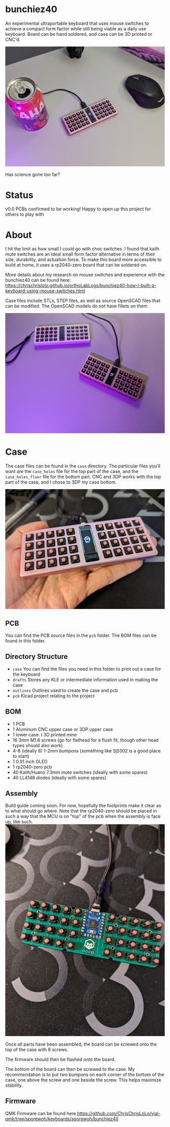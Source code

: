 # bunchiez40
An experimental ultraportable keyboard that uses mouse switches to achieve a compact form factor while still being viable as a daily use keyboard. Board can be hand soldered, and case can be 3D printed or CNC'd.

![a photo of a bunchiez40](https://raw.githubusercontent.com/ChrisChrisLoLo/bunchiez40/main/photos/PXL_20231127_044255454.jpg)

Has science gone too far?

# Status
v0.0 PCBs confirmed to be working! Happy to open up this project for others to play with

# About
I hit the limit as how small I could go with choc switches. I found that kailh mute switches are an ideal small form factor alternative in terms of their size, durability, and actuation force. To make this board more accessible to build at home, it uses a rp2040-zero board that can be soldered on.

More details about my research on mouse switches and experience with the bunchiez40 can be found here: https://chrischrislolo.github.io/orthoLabLogs/bunchiez40-how-i-built-a-keyboard-using-mouse-switches.html

Case files include STLs, STEP files, as well as source OpenSCAD files that can be modified. The OpenSCAD models do not have fillets on them

![some bunchiez40](https://raw.githubusercontent.com/ChrisChrisLoLo/bunchiez40/main/photos/PXL_20231127_025242231.jpg)


# Case
The case files can be found in the `case` directory. The particular files you'll want are the `case_holes` file for the top part of the case, and the `case_holes_floor` file for the bottom part. CNC and 3DP works with the top part of the case, and I chose to 3DP my case bottom.

![bunchiez40 in my hand](https://raw.githubusercontent.com/ChrisChrisLoLo/bunchiez40/main/photos/PXL_20231125_222231348.jpg)

## PCB
You can find the PCB source files in the `pcb` folder. The BOM files can be found in this folder.

## Directory Structure
- `case`
    You can find the files you need in this folder to print out a case for the keyboard
- `drafts`
    Stores any KLE or intermediate information used in making the case
- `outlines`
    Outlines used to create the case and pcb
- `pcb`
    Kicad project relating to the project
   
## BOM
- 1 PCB
- 1 Aluminum CNC upper case or 3DP upper case
- 1 lower case. I 3D printed mine
- 16 3mm M1.6 screws (go for flathead for a flush fit, though other head types should also work)
- 4-8 (ideally 8) 1-2mm bumpons (something like Sj5302 is a good place to start)
- 1 0.91 inch OLED
- 1 rp2040-zero pcb
- 40 Kailh/Huano 7.3mm mute switches (ideally with some spares)
- 40 LL4148 diodes (ideally with some spares)

## Assembly
Build guide coming soon. For now, hopefully the footprints make it clear as to what should go where. Note that the rp2040-zero should be placed in such a way that the MCU is on "top" of the pcb when the assembly is face up, like such.
![photo of assembly](https://raw.githubusercontent.com/ChrisChrisLoLo/bunchiez40/main/photos/PXL_20231105_230039555.jpg)

Once all parts have been assembled, the board can be screwed onto the top of the case with 8 screws.

The firmware should then be flashed onto the board.

The bottom of the board can then be screwed to the case. My recommendation is to put two bumpons on each corner of the bottom of the case, one above the screw and one beside the screw. This helps maximize stability.  

## Firmware
QMK Firmware can be found here
https://github.com/ChrisChrisLoLo/vial-qmk/tree/sporewoh/keyboards/sporewoh/bunchiez40

